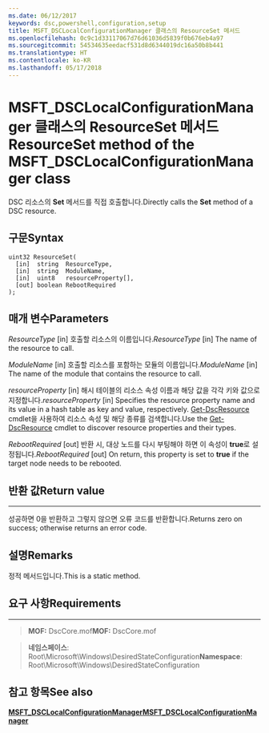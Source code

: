 ```yaml
---
ms.date: 06/12/2017
keywords: dsc,powershell,configuration,setup
title: MSFT_DSCLocalConfigurationManager 클래스의 ResourceSet 메서드
ms.openlocfilehash: 0c9c1d33117067d76d61036d5839f0b676eb4a97
ms.sourcegitcommit: 54534635eedacf531d8d6344019dc16a50b8b441
ms.translationtype: HT
ms.contentlocale: ko-KR
ms.lasthandoff: 05/17/2018
---
```

# <a name="resourceset-method-of-the-msftdsclocalconfigurationmanager-class"></a><span data-ttu-id="64304-103">MSFT_DSCLocalConfigurationManager 클래스의 ResourceSet 메서드</span><span class="sxs-lookup"><span data-stu-id="64304-103">ResourceSet method of the MSFT_DSCLocalConfigurationManager class</span></span>

<span data-ttu-id="64304-104">DSC 리소스의 **Set** 메서드를 직접 호출합니다.</span><span class="sxs-lookup"><span data-stu-id="64304-104">Directly calls the **Set** method of a DSC resource.</span></span>

<a name="syntax"></a><span data-ttu-id="64304-105">구문</span><span class="sxs-lookup"><span data-stu-id="64304-105">Syntax</span></span>
------

```mof
uint32 ResourceSet(
  [in]  string  ResourceType,
  [in]  string  ModuleName,
  [in]  uint8   resourceProperty[],
  [out] boolean RebootRequired
);
```

<a name="parameters"></a><span data-ttu-id="64304-106">매개 변수</span><span class="sxs-lookup"><span data-stu-id="64304-106">Parameters</span></span>
----------

<span data-ttu-id="64304-107">*ResourceType* \[in\] 호출할 리소스의 이름입니다.</span><span class="sxs-lookup"><span data-stu-id="64304-107">*ResourceType* \[in\] The name of the resource to call.</span></span>

<span data-ttu-id="64304-108">*ModuleName* \[in\] 호출할 리소스를 포함하는 모듈의 이름입니다.</span><span class="sxs-lookup"><span data-stu-id="64304-108">*ModuleName* \[in\] The name of the module that contains the resource to call.</span></span>

<span data-ttu-id="64304-109">*resourceProperty* \[in\] 해시 테이블의 리소스 속성 이름과 해당 값을 각각 키와 값으로 지정합니다.</span><span class="sxs-lookup"><span data-stu-id="64304-109">*resourceProperty* \[in\] Specifies the resource property name and its value in a hash table as key and value, respectively.</span></span> <span data-ttu-id="64304-110">[Get-DscResource](https://technet.microsoft.com/library/dn521625.aspx) cmdlet을 사용하여 리소스 속성 및 해당 종류를 검색합니다.</span><span class="sxs-lookup"><span data-stu-id="64304-110">Use the [Get-DscResource](https://technet.microsoft.com/library/dn521625.aspx) cmdlet to discover resource properties and their types.</span></span>

<span data-ttu-id="64304-111">*RebootRequired* \[out\] 반환 시, 대상 노드를 다시 부팅해야 하면 이 속성이 **true**로 설정됩니다.</span><span class="sxs-lookup"><span data-stu-id="64304-111">*RebootRequired* \[out\] On return, this property is set to **true** if the target node needs to be rebooted.</span></span>

## <a name="return-value"></a><span data-ttu-id="64304-112">반환 값</span><span class="sxs-lookup"><span data-stu-id="64304-112">Return value</span></span>
------------

<span data-ttu-id="64304-113">성공하면 0을 반환하고 그렇지 않으면 오류 코드를 반환합니다.</span><span class="sxs-lookup"><span data-stu-id="64304-113">Returns zero on success; otherwise returns an error code.</span></span>

## <a name="remarks"></a><span data-ttu-id="64304-114">설명</span><span class="sxs-lookup"><span data-stu-id="64304-114">Remarks</span></span>

<span data-ttu-id="64304-115">정적 메서드입니다.</span><span class="sxs-lookup"><span data-stu-id="64304-115">This is a static method.</span></span>

## <a name="requirements"></a><span data-ttu-id="64304-116">요구 사항</span><span class="sxs-lookup"><span data-stu-id="64304-116">Requirements</span></span>
------------
><span data-ttu-id="64304-117">**MOF:** DscCore.mof</span><span class="sxs-lookup"><span data-stu-id="64304-117">**MOF:** DscCore.mof</span></span>

><span data-ttu-id="64304-118">**네임스페이스**: Root\Microsoft\Windows\DesiredStateConfiguration</span><span class="sxs-lookup"><span data-stu-id="64304-118">**Namespace**: Root\Microsoft\Windows\DesiredStateConfiguration</span></span>


## <a name="see-also"></a><span data-ttu-id="64304-119">참고 항목</span><span class="sxs-lookup"><span data-stu-id="64304-119">See also</span></span>


[<span data-ttu-id="64304-120">**MSFT_DSCLocalConfigurationManager**</span><span class="sxs-lookup"><span data-stu-id="64304-120">**MSFT_DSCLocalConfigurationManager**</span></span>](msft-dsclocalconfigurationmanager.md)